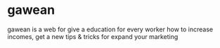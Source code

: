 # gawean
gawean is a web for give a education for every worker how to increase incomes, get a new tips &amp; tricks for expand your marketing
